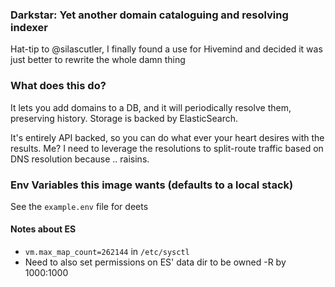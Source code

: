 ### Darkstar: Yet another domain cataloguing and resolving indexer
Hat-tip to @silascutler, I finally found a use for Hivemind and decided it was just better to rewrite the whole damn thing

### What does this do?
It lets you add domains to a DB, and it will periodically resolve them, preserving history. Storage is backed by ElasticSearch.

It's entirely API backed, so you can do what ever your heart desires with the results. Me? I need to leverage the resolutions to split-route traffic based on DNS resolution because .. raisins.

### Env Variables this image wants (defaults to a local stack)

See the `example.env` file for deets

#### Notes about ES
- `vm.max_map_count=262144` in `/etc/sysctl`
- Need to also set permissions on ES' data dir to be owned -R by 1000:1000